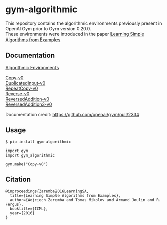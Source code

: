 # gym-algorithmic
This repository contains the algorithmic environments previously present in OpenAI Gym prior to Gym version 0.20.0.  
These environments were introduced in the paper [Learning Simple Algorithms from Examples](https://arxiv.org/abs/1511.07275)

## Documentation

[Algorithmic Environments](https://github.com/Rohan138/gym-algorithmic/blob/main/docs/algorithmic.md)  

[Copy-v0](https://github.com/Rohan138/gym-algorithmic/blob/main/docs/copy.md)  
[DuplicatedInput-v0](https://github.com/Rohan138/gym-algorithmic/blob/main/docs/duplicated_input.md)  
[RepeatCopy-v0](https://github.com/Rohan138/gym-algorithmic/blob/main/docs/repeat_copy.md)  
[Reverse-v0](https://github.com/Rohan138/gym-algorithmic/blob/main/docs/reverse.md)  
[ReversedAddition-v0](https://github.com/Rohan138/gym-algorithmic/blob/main/docs/reversed_addition.md)  
[ReversedAddition3-v0](https://github.com/Rohan138/gym-algorithmic/blob/main/docs/reversed_addition.md)  

Documentation credit: https://github.com/openai/gym/pull/2334

## Usage
```
$ pip install gym-algorithmic

import gym
import gym_algorithmic

gym.make("Copy-v0")
```

## Citation

```
@inproceedings{Zaremba2016LearningSA,
  title={Learning Simple Algorithms from Examples},
  author={Wojciech Zaremba and Tomas Mikolov and Armand Joulin and R. Fergus},
  booktitle={ICML},
  year={2016}
}
```
